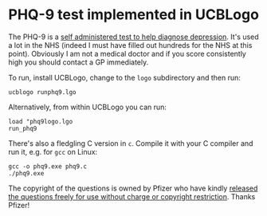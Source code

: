 # PHQ-9 test implemented in UCBLogo

The PHQ-9 is a [self administered test to help diagnose depression](https://en.wikipedia.org/wiki/PHQ-9).  It's used a lot in the NHS (indeed I must have filled out hundreds for the NHS at this point).  Obviously I am not a medical doctor and if you score consistently high you should contact a GP immediately.

To run, install UCBLogo, change to the `logo` subdirectory and then run:

```
ucblogo runphq9.lgo
```

Alternatively, from within UCBLogo you can run:

```
load "phq9logo.lgo
run_phq9
```

There's also a fledgling C version in `c`.  Compile it with your C compiler and run it, e.g. for `gcc` on Linux:

```
gcc -o phq9.exe phq9.c
./phq9.exe
```

The copyright of the questions is owned by Pfizer who have kindly [released the questions freely for use without charge or copyright restriction](http://press.pfizer.com/press-release/pfizer-offer-free-public-access-mental-health-assessment-tools-improve-diagnosis-and-p).  Thanks Pfizer!
